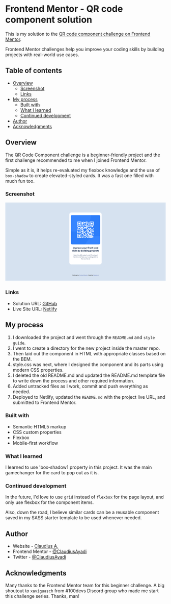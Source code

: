 # Frontend Mentor - QR code component solution

This is my solution to the [QR code component challenge on Frontend Mentor](https://www.frontendmentor.io/challenges/qr-code-component-iux_sIO_H).

Frontend Mentor challenges help you improve your coding skills by building projects with real-world use cases.

## Table of contents

- [Overview](#overview)
  - [Screenshot](#screenshot)
  - [Links](#links)
- [My process](#my-process)
  - [Built with](#built-with)
  - [What I learned](#what-i-learned)
  - [Continued development](#continued-development)
- [Author](#author)
- [Acknowledgments](#acknowledgments)

## Overview

The QR Code Component challenge is a beginner-friendly project and the first challenge recommended to me when I joined Frontend Mentor.

Simple as it is, it helps re-evaluated my flexbox knowledge and the use of `box-shadow` to create elevated-styled cards. It was a fast one filled with much fun too.

### Screenshot

![](./screenshot.png)

### Links

- Solution URL: [GitHub](https://github.com/ClaudiusAyadi/01.-qr-component)
- Live Site URL: [Netlify](https://your-live-site-url.com)

## My process

1. I downloaded the project and went through the `README.md` and `style guide`.
2. I went to create a directory for the new project inside the master repo.
3. Then laid out the component in HTML with appropriate classes based on the BEM.
4. style.css was next, where I designed the component and its parts using modern CSS properties.
5. I deleted the old README.md and updated the README.md template file to write down the process and other required information.
6. Added untracked files as I work, commit and push everything as needed.
7. Deployed to Netlify, updated the `README.md` with the project live URL, and submitted to Frontend Mentor.

### Built with

- Semantic HTML5 markup
- CSS custom properties
- Flexbox
- Mobile-first workflow

### What I learned

I learned to use 'box-shadow1 property in this project. It was the main gamechanger for the card to pop out as it is.

### Continued development

In the future, I'd love to use `grid` instead of `flexbox` for the page layout, and only use flexbox for the component items.

Also, down the road, I believe similar cards can be a reusable component saved in my SASS starter template to be used whenever needed.

## Author

- Website - [Claudius A.](https://github.com/ClaudiusAyadi)
- Frontend Mentor - [@ClaudiusAyadi](https://www.frontendmentor.io/profile/ClaudiusAyadi)
- Twitter - [@ClaudiusAyadi](https://twitter.com/ClaudiusAyadi)

## Acknowledgments

Many thanks to the Frontend Mentor team for this beginner challenge. A big shoutout to `xaviguasch` from #100devs Discord group who made me start this challenge series. Thanks, man!
